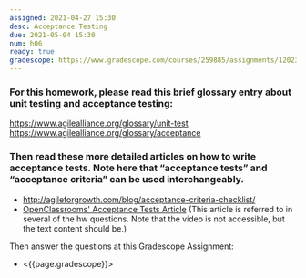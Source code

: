 ```yaml
---
assigned: 2021-04-27 15:30
desc: Acceptance Testing
due: 2021-05-04 15:30
num: h06
ready: true
gradescope: https://www.gradescope.com/courses/259885/assignments/1202321
---
```


<div style="display:none;">https://ucsb-cs148.github.io/w21/hwk/h06/</div>

### For this homework, please read this brief glossary entry about unit testing and acceptance testing:

https://www.agilealliance.org/glossary/unit-test
https://www.agilealliance.org/glossary/acceptance

### Then read these more detailed articles on how to write acceptance tests. Note here that “acceptance tests” and “acceptance criteria” can be used interchangeably.

* http://agileforgrowth.com/blog/acceptance-criteria-checklist/
* [OpenClassrooms' Acceptance Tests Article](https://openclassrooms.com/en/courses/4544611-write-agile-documentation-user-stories-acceptance-tests/4810081-writing-acceptance-tests) (This article is referred to in several of the hw questions. Note that the video is not accessible, but the text content should be.) 

Then answer the questions at this Gradescope Assignment:

* <{{page.gradescope}}>

